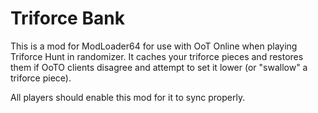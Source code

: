 # Triforce Bank
This is a mod for ModLoader64 for use with OoT Online when playing Triforce Hunt in randomizer. It caches your triforce pieces and restores them if OoTO clients disagree and attempt to set it lower (or "swallow" a triforce piece).

All players should enable this mod for it to sync properly.